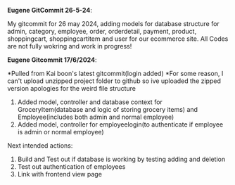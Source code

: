 **Eugene GitCommit 26-5-24**:

 My gitcommit for 26 may 2024, adding models for database structure for admin, category, employee, order, orderdetail, payment, product, shoppingcart, shoppingcartitem and user for our ecommerce site. All Codes are not fully wokring and work in progress! 

**Eugene Gitcommit 17/6/2024**:

*Pulled from Kai boon's latest gitcommit(login added)
*For some reason, I can't upload unzipped project folder to github so ive uploaded the zipped version apologies for the weird file structure
1) Added model, controller and database context for GroceryItem(database and logic of storing grocery items) and Employee(includes both admin and normal employee)
2) Added model, controller for employeelogin(to authenticate if employee is admin or normal employee)

Next intended actions: 
1) Build and Test out if database is working by testing adding and deletion
2) Test out authentication of employees
3) Link with frontend view page
